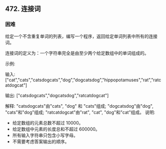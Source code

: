 ## 472. 连接词
### 困难
给定一个不含重复单词的列表，编写一个程序，返回给定单词列表中所有的连接词。

连接词的定义为：一个字符串完全是由至少两个给定数组中的单词组成的。

示例:

输入: ["cat","cats","catsdogcats","dog","dogcatsdog","hippopotamuses","rat","ratcatdogcat"]

输出: ["catsdogcats","dogcatsdog","ratcatdogcat"]

解释: "catsdogcats"由"cats", "dog" 和 "cats"组成; 
     "dogcatsdog"由"dog", "cats"和"dog"组成; 
     "ratcatdogcat"由"rat", "cat", "dog"和"cat"组成。
说明:

- 给定数组的元素总数不超过 10000。
- 给定数组中元素的长度总和不超过 600000。
- 所有输入字符串只包含小写字母。
- 不需要考虑答案输出的顺序。
